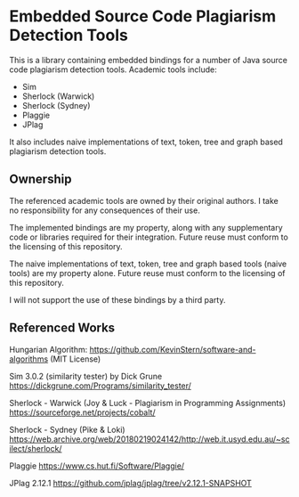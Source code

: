 # Embedded Source Code Plagiarism Detection Tools

This is a library containing embedded bindings for a number of Java source code plagiarism detection tools. Academic tools include:
* Sim
* Sherlock (Warwick)
* Sherlock (Sydney)
* Plaggie
* JPlag

It also includes naive implementations of text, token, tree and graph based plagiarism detection tools.

## Ownership

The referenced academic tools are owned by their original authors. I take no responsibility for any consequences of their use. 

The implemented bindings are my property, along with any supplementary code or libraries required for their integration. Future reuse must conform to the licensing of this repository.

The naive implementations of text, token, tree and graph based tools (naive tools) are my property alone. Future reuse must conform to the licensing of this repository.

I will not support the use of these bindings by a third party. 

## Referenced Works

Hungarian Algorithm:
https://github.com/KevinStern/software-and-algorithms (MIT License)

Sim 3.0.2 (similarity tester) by Dick Grune
https://dickgrune.com/Programs/similarity_tester/

Sherlock - Warwick (Joy & Luck - Plagiarism in Programming Assignments)
https://sourceforge.net/projects/cobalt/

Sherlock - Sydney (Pike & Loki)
https://web.archive.org/web/20180219024142/http://web.it.usyd.edu.au/~scilect/sherlock/

Plaggie
https://www.cs.hut.fi/Software/Plaggie/

JPlag 2.12.1
https://github.com/jplag/jplag/tree/v2.12.1-SNAPSHOT